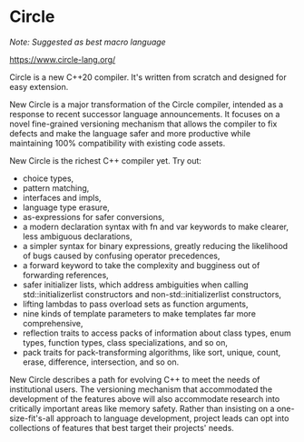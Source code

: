 # Circle

_Note: Suggested as best macro language_


https://www.circle-lang.org/

Circle is a new C++20 compiler. It's written from scratch and designed for easy extension.

New Circle is a major transformation of the Circle compiler, intended as a response to recent successor language announcements. It focuses on a novel fine-grained versioning mechanism that allows the compiler to fix defects and make the language safer and more productive while maintaining 100% compatibility with existing code assets.

New Circle is the richest C++ compiler yet. Try out:

- choice types,
- pattern matching,
- interfaces and impls,
- language type erasure,
- as-expressions for safer conversions,
- a modern declaration syntax with fn and var keywords to make clearer, less ambiguous declarations,
- a simpler syntax for binary expressions, greatly reducing the likelihood of bugs caused by confusing operator precedences,
- a forward keyword to take the complexity and bugginess out of forwarding references,
- safer initializer lists, which address ambiguities when calling std::initializerlist constructors and non-std::initializerlist constructors,
- lifting lambdas to pass overload sets as function arguments,
- nine kinds of template parameters to make templates far more comprehensive,
- reflection traits to access packs of information about class types, enum types, function types, class specializations, and so on,
- pack traits for pack-transforming algorithms, like sort, unique, count, erase, difference, intersection, and so on.

New Circle describes a path for evolving C++ to meet the needs of institutional users. The versioning mechanism that accommodated the development of the features above will also accommodate research into critically important areas like memory safety. Rather than insisting on a one-size-fit's-all approach to language development, project leads can opt into collections of features that best target their projects' needs.